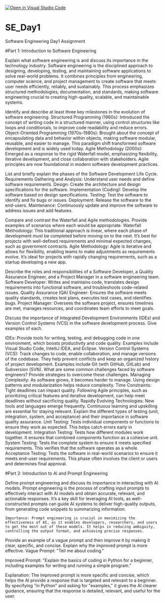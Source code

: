 [![Open in Visual Studio Code](https://classroom.github.com/assets/open-in-vscode-2e0aaae1b6195c2367325f4f02e2d04e9abb55f0b24a779b69b11b9e10269abc.svg)](https://classroom.github.com/online_ide?assignment_repo_id=16949910&assignment_repo_type=AssignmentRepo)
# SE_Day1
Software Engineering Day1 Assignment

#Part 1: Introduction to Software Engineering

Explain what software engineering is and discuss its importance in the technology industry.
Software engineering is the disciplined approach to designing, developing, testing, and maintaining software applications to solve real-world problems. It combines principles from engineering, computer science, and project management to create software that meets user needs efficiently, reliably, and sustainably. This process emphasizes structured methodologies, documentation, and standards, making software engineering crucial to creating high-quality, scalable, and maintainable systems.

Identify and describe at least three key milestones in the evolution of software engineering.
Structured Programming (1960s): Introduced the concept of writing code in a structured manner, using control structures like loops and conditionals, to improve code readability and reduce errors.
Object-Oriented Programming (1970s–1980s): Brought about the concept of encapsulating data and behavior within objects, making software modular, reusable, and easier to manage. This paradigm shift transformed software development and is widely used today.
Agile Methodology (2000s): Emerged as a response to the rigid Waterfall model, emphasizing flexibility, iterative development, and close collaboration with stakeholders. Agile principles are now foundational in modern software development practices.

List and briefly explain the phases of the Software Development Life Cycle.
Requirements Gathering and Analysis: Understand user needs and define software requirements.
Design: Create the architecture and design specifications for the software.
Implementation (Coding): Develop the software based on design specifications.
Testing: Test the software to identify and fix bugs or issues.
Deployment: Release the software to the end-users.
Maintenance: Continuously update and improve the software to address issues and add features.

Compare and contrast the Waterfall and Agile methodologies. Provide examples of scenarios where each would be appropriate.
Waterfall Methodology: This traditional approach is linear, where each phase of development must be completed before moving on to the next. It’s best for projects with well-defined requirements and minimal expected changes, such as government contracts.
Agile Methodology: Agile is iterative and allows for flexibility, enabling teams to make adjustments as requirements evolve. It’s ideal for projects with rapidly changing requirements, such as a startup developing a new app.

Describe the roles and responsibilities of a Software Developer, a Quality Assurance Engineer, and a Project Manager in a software engineering team.
Software Developer: Writes and maintains code, translates design requirements into functional software, and troubleshoots code-related issues.
Quality Assurance (QA) Engineer: Ensures the software meets quality standards, creates test plans, executes test cases, and identifies bugs.
Project Manager: Oversees the software project, ensures timelines are met, manages resources, and coordinates team efforts to meet goals.

Discuss the importance of Integrated Development Environments (IDEs) and Version Control Systems (VCS) in the software development process. Give examples of each.

IDEs: Provide tools for writing, testing, and debugging code in one environment, which boosts productivity and code quality. Examples include Visual Studio Code, IntelliJ IDEA, and Eclipse.
Version Control Systems (VCS): Track changes to code, enable collaboration, and manage versions of the codebase. They help prevent conflicts and keep an organized history of project development. Examples include Git (with GitHub, GitLab) and Subversion (SVN).
What are some common challenges faced by software engineers? Provide strategies to overcome these challenges.
Managing Complexity: As software grows, it becomes harder to manage. Using design patterns and modularization helps reduce complexity.
Time Constraints: Tight deadlines can impact quality. Following Agile principles, such as prioritizing critical features and iterative development, can help meet deadlines without sacrificing quality.
Rapidly Evolving Technologies: New tools and languages emerge frequently. Continuous learning and upskilling are essential for staying relevant.
Explain the different types of testing (unit, integration, system, and acceptance) and their importance in software quality assurance.
    Unit Testing: Tests individual components or functions to ensure they work as expected. This helps catch errors early in development.
    Integration Testing: Tests how different modules work together. It ensures that combined components function as a cohesive unit.
    System Testing: Tests the complete system to ensure it meets specified requirements. This verifies that the software operates as a whole.
    Acceptance Testing: Tests the software in real-world scenarios to ensure it meets end-user requirements. This phase often involves the client or users and determines final approval.



#Part 2: Introduction to AI and Prompt Engineering


Define prompt engineering and discuss its importance in interacting with AI models.
Prompt engineering is the process of crafting input prompts to effectively interact with AI models and obtain accurate, relevant, and actionable responses. It’s a key skill for leveraging AI tools, as well-constructed prompts can guide AI systems to deliver high-quality outputs, from generating code snippets to summarizing information.

    Importance: Prompt engineering is crucial in maximizing the effectiveness of AI, as it enables developers, researchers, and users to get the most out of these models. It helps in reducing ambiguity, controlling the output format, and achieving precise responses.

Provide an example of a vague prompt and then improve it by making it clear, specific, and concise. Explain why the improved prompt is more effective.
Vague Prompt: "Tell me about coding."

Improved Prompt: "Explain the basics of coding in Python for a beginner, including examples for writing and running a simple program."

Explanation: The improved prompt is more specific and concise, which helps the AI provide a response that is targeted and relevant to a beginner. By specifying "in Python" and asking for "examples," it gives the AI clearer guidance, ensuring that the response is detailed, relevant, and useful for the user.